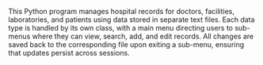 This Python program manages hospital records for doctors, facilities, laboratories, and patients using data stored in separate text files. Each data type is handled by its own class, with a main menu directing users to sub-menus where they can view, search, add, and edit records. All changes are saved back to the corresponding file upon exiting a sub-menu, ensuring that updates persist across sessions.

